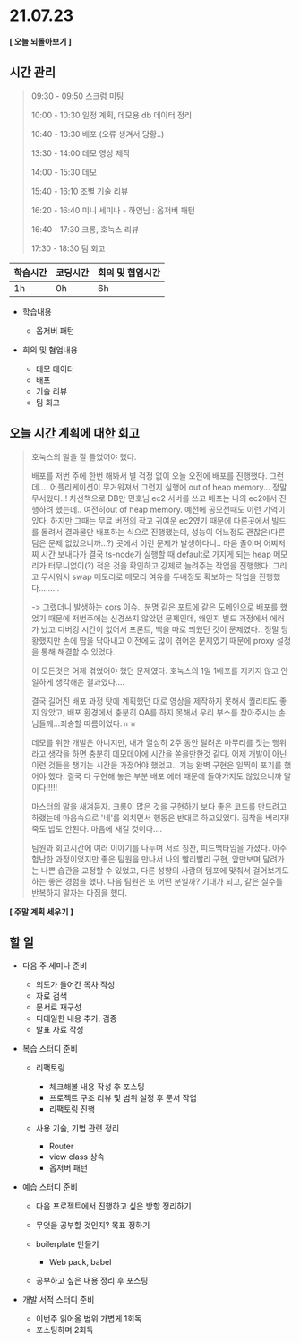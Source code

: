 # 21.07.23

**[ 오늘 되돌아보기 ]**

## 시간 관리

> 09:30 - 09:50 스크럼 미팅
>
> 10:00 - 10:30 일정 계획, 데모용 db 데이터 정리
>
> 10:40 - 13:30 배포 (오류 생겨서 당황..)
>
> 13:30 - 14:00 데모 영상 제작
>
> 14:00 - 15:30 데모
>
> 15:40 - 16:10 조별 기술 리뷰
>
> 16:20 - 16:40 미니 세미나 - 하영님 : 옵저버 패턴
>
> 16:40 - 17:30 크롱, 호눅스 리뷰
>
> 17:30 - 18:30 팀 회고

| 학습시간 | 코딩시간 | 회의 및 협업시간 |
| -------- | -------- | ---------------- |
| 1h       | 0h       | 6h               |

- 학습내용

  - 옵저버 패턴

  

- 회의 및 협업내용

  - 데모 데이터
  - 배포
  - 기술 리뷰
  - 팀 회고

  

## 오늘 시간 계획에 대한 회고

> 호눅스의 말을 잘 들었어야 했다.
>
> 배포를 저번 주에 한번 해봐서 별 걱정 없이 오늘 오전에 배포를 진행했다. 그런데.... 어플리케이션이 무거워져서 그런지 실행에 out of heap memory... 정말 무서웠다..! 차선책으로 DB만 민호님 ec2 서버를 쓰고 배포는 나의 ec2에서 진행하려 했는데..  여전히out of heap memory. 예전에 공모전때도 이런 기억이 있다. 하지만 그때는 무료 버전의 작고 귀여운 ec2였기 때문에 다른곳에서 빌드를 돌려서 결과물만 배포하는 식으로 진행했는데, 성능이 어느정도 괜찮은(다른 팀은 문제 없었으니까...?) 곳에서 이런 문제가 발생하다니.. 마음 졸이며 어찌저찌 시간 보내다가 결국 ts-node가 실행할 때 default로 가지게 되는 heap 메모리가 터무니없이(?) 적은 것을 확인하고 강제로 늘려주는 작업을 진행했다. 그리고 무서워서 swap 메모리로 메모리 여유를 두배정도 확보하는 작업을 진행했다.........
>
> -> 그랬더니 발생하는 cors 이슈.. 분명 같은 포트에 같은 도메인으로 배포를 했었기 때문에 저번주에는 신경쓰지 않았던 문제인데, 왜인지 빌드 과정에서 에러가 났고 디버깅 시간이 없어서 프론트, 백을 따로 띄웠던 것이 문제였다.. 정말 당황했지만 손에 땀을 닦아내고 이전에도 많이 겪어온 문제였기 때문에 proxy 설정을 통해 해결할 수 있었다.
>
> 이 모든것은 어제 겪었어야 했던 문제였다. 호눅스의 1일 1배포를 지키지 않고 안일하게 생각해온 결과였다....
>
> 결국 길어진 배포 과정 탓에 계획했던 대로 영상을 제작하지 못해서 퀄리티도 좋지 않았고, 배포 환경에서 충분히 QA를 하지 못해서 우리 부스를 찾아주시는 손님들께...죄송할 따름이었다.ㅠㅠ
>
> 데모를 위한 개발은 아니지만, 내가 열심히 2주 동안 달려온 마무리를 짓는 행위라고 생각을 하면 충분히 데모데이에 시간을 쏟을만한것 같다. 어제 개발이 아닌 이런 것들을 챙기는 시간을 가졌어야 했었고.. 기능 완벽 구현은 일찍이 포기를 했어야 했다. 결국 다 구현해 놓은 부분 배포 에러 때문에 돌아가지도 않았으니까 말이다!!!!!
>
> 마스터의 말을 새겨듣자. 크롱이 많은 것을 구현하기 보다 좋은 코드를 만드려고 하랬는데 마음속으로 '네'를 외치면서 행동은 반대로 하고있었다. 집착을 버리자! 죽도 밥도 안된다. 마음에 새길 것이다....
>
> 팀원과 회고시간에 여러 이야기를 나누며 서로 칭찬, 피드백타임을 가졌다. 아주 험난한 과정이었지만 좋은 팀원을 만나서 나의 빨리빨리 구현, 앞만보며 달려가는 나쁜 습관을 교정할 수 있었고, 다른 성향의 사람의 템포에 맞춰서 걸어보기도 하는 좋은 경험을 했다. 다음 팀원은 또 어떤 분일까? 기대가 되고, 같은 실수를 반복하지 말자는 다짐을 했다.



**[ 주말 계획 세우기 ]**

## 할 일

* 다음 주 세미나 준비

  * 의도가 들어간 목차 작성
  * 자료 검색
  * 문서로 재구성
  * 디테일한 내용 추가, 검증
  * 발표 자료 작성

  

* 복습 스터디 준비

  * 리팩토링

    * 체크해볼 내용 작성 후 포스팅
    * 프로젝트 구조 리뷰 및 범위 설정 후 문서 작업
    * 리팩토링 진행

  * 사용 기술, 기법 관련 정리

    * Router
    * view class 상속
    * 옵저버 패턴

    

* 예습 스터디 준비
  * 다음 프로젝트에서 진행하고 싶은 방향 정리하기
  * 무엇을 공부할 것인지? 목표 정하기
  * boilerplate 만들기
    * Web pack, babel

  * 공부하고 싶은 내용 정리 후 포스팅



* 개발 서적 스터디 준비
  * 이번주 읽어올 범위 가볍게 1회독
  * 포스팅하며 2회독

